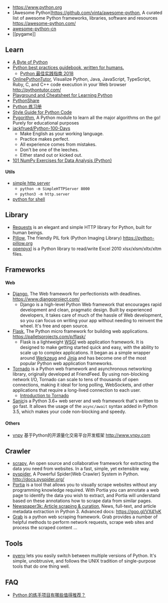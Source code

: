- https://www.python.org
- [Awesome Python]https://github.com/vinta/awesome-python, A curated list of awesome Python frameworks, libraries, software and resources https://awesome-python.com/
- [awesome-python-cn](https://github.com/jobbole/awesome-python-cn)
- [[pygame]]



## Learn
- [A Byte of Python](https://python.swaroopch.com/)
- [Python best practices guidebook, written for humans.](https://github.com/realpython/python-guide)
  - [Python 最佳实践指南 2018](https://pythoncaff.com/docs/python-guide/2018) 
- [OnlinePythonTutor](https://github.com/pgbovine/OnlinePythonTutor), Visualize Python, Java, JavaScript, TypeScript, Ruby, C, and C++ code execution in your Web browser http://pythontutor.com/
- [Playground and Cheatsheet for Learning Python](https://github.com/trekhleb/learn-python)
- [PythonShare](https://github.com/Yixiaohan/codeparkshare)
- [Python 练习册](https://github.com/Yixiaohan/show-me-the-code)
- [Style Guide for Python Code](https://www.python.org/dev/peps/pep-0008/)
- [Pygorithm](https://github.com/OmkarPathak/pygorithm), A Python module to learn all the major algorithms on the go! Purely for educational purposes
- [jackfrued/Python-100-Days](https://github.com/jackfrued/Python-100-Days)
  - Make English as your working language.
  - Practice makes perfect.
  - All experience comes from mistakes.
  - Don't be one of the leeches.
  - Either stand out or kicked out.
- [101 NumPy Exercises for Data Analysis (Python)](https://www.machinelearningplus.com/python/101-numpy-exercises-python/)
#### Utils
- [simple http server](https://docs.python.org/2/library/simplehttpserver.html)  
  - `python -m SimpleHTTPServer 8000`
  - `python3 -m http.server`
- [python for shell](shell#python)



## Library
- [Requests](https://github.com/psf/requests) is an elegant and simple HTTP library for Python, built for human beings.
- [Pillow](https://github.com/python-pillow/Pillow), The friendly PIL fork (Python Imaging Library) https://python-pillow.org
- [openpyxl](https://openpyxl.readthedocs.io/en/stable/) is a Python library to read/write Excel 2010 xlsx/xlsm/xltx/xltm files.



## Frameworks
#### Web
- [Django](https://github.com/django/django), The Web framework for perfectionists with deadlines. https://www.djangoproject.com/
  - Django is a high-level Python Web framework that encourages rapid development and clean, pragmatic design. Built by experienced developers, it takes care of much of the hassle of Web development, so you can focus on writing your app without needing to reinvent the wheel. It's free and open source.
- [Flask](https://github.com/pallets/flask), The Python micro framework for building web applications. https://palletsprojects.com/p/flask/
  - Flask is a lightweight [WSGI](https://wsgi.readthedocs.io/) web application framework. It is designed to make getting started quick and easy, with the ability to scale up to complex applications. It began as a simple wrapper around [Werkzeug](https://www.palletsprojects.com/p/werkzeug/) and [Jinja](https://www.palletsprojects.com/p/jinja/) and has become one of the most popular Python web application frameworks.
- [Tornado](https://github.com/tornadoweb/tornado) is a Python web framework and asynchronous networking library, originally developed at FriendFeed. By using non-blocking network I/O, Tornado can scale to tens of thousands of open connections, making it ideal for long polling, WebSockets, and other applications that require a long-lived connection to each user.
  - [Introduction to Tornado](https://docs.hacknode.org/itt2zh/)
- [Sanic](https://github.com/huge-success/sanic)is a Python 3.6+ web server and web framework that's written to go fast. It allows the usage of the `async/await` syntax added in Python 3.5, which makes your code non-blocking and speedy.
#### Others
- [vnpy](https://github.com/vnpy/vnpy) 基于Python的开源量化交易平台开发框架 http://www.vnpy.com



## Crawler
- [scrapy](https://scrapy.org/), An open source and collaborative framework for extracting the data you need from websites. In a fast, simple, yet extensible way.
- [pyspider](https://github.com/binux/pyspider), A Powerful Spider(Web Crawler) System in Python. http://docs.pyspider.org/
- [Portia](https://github.com/scrapinghub/portia) is a tool that allows you to visually scrape websites without any programming knowledge required. With Portia you can annotate a web page to identify the data you wish to extract, and Portia will understand based on these annotations how to scrape data from similar pages.
- [Newspaper3k: Article scraping & curation](https://github.com/codelucas/newspaper), News, full-text, and article metadata extraction in Python 3. Advanced docs: https://goo.gl/VX41yK
- [Grab](https://github.com/lorien/grab) is a python web scraping framework. Grab provides a number of helpful methods to perform network requests, scrape web sites and process the scraped content ...



## Tools
- [pyenv](https://github.com/pyenv/pyenv) lets you easily switch between multiple versions of Python. It's simple, unobtrusive, and follows the UNIX tradition of single-purpose tools that do one thing well.



## FAQ
- [Python 的练手项目有哪些值得推荐？](https://www.zhihu.com/question/29372574/answer/554481284)

